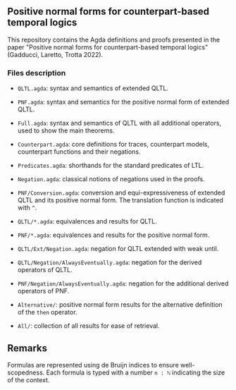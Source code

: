 ## Positive normal forms for counterpart-based temporal logics

This repository contains the Agda definitions and proofs presented in the paper "Positive normal forms for counterpart-based temporal logics" (Gadducci, Laretto, Trotta 2022).

### Files description

- `QLTL.agda`: syntax and semantics of extended QLTL.
- `PNF.agda`: syntax and semantics for the positive normal form of extended QLTL.
- `Full.agda`: syntax and semantics of QLTL with all additional operators, used to show the main theorems.
- `Counterpart.agda`: core definitions for traces, counterpart models, counterpart functions and their negations.
- `Predicates.agda`: shorthands for the standard predicates of LTL.
- `Negation.agda`: classical notions of negations used in the proofs.
- `PNF/Conversion.agda`: conversion and equi-expressiveness of extended QLTL and its positive normal form. The translation function is indicated with `^`.

- `QLTL/*.agda`: equivalences and results for QLTL.
- `PNF/*.agda`: equivalences and results for the positive normal form.

- `QLTL/Ext/Negation.agda`: negation for QLTL extended with weak until.
- `QLTL/Negation/AlwaysEventually.agda`: negation for the derived operators of QLTL.
- `PNF/Negation/AlwaysEventually.agda`: negation for the additional derived operators of PNF.

- `Alternative/`: positive normal form results for the alternative definition of the `then` operator.
- `All/`: collection of all results for ease of retrieval.

## Remarks

Formulas are represented using de Bruijn indices to ensure well-scopedness. Each formula is typed with a number `n : ℕ` indicating the size of the context.
